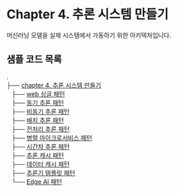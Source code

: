 # Chapter 4. 추론 시스템 만들기

머신러닝 모델을 실제 시스템에서 가동하기 위한 아키텍처입니다.

## 샘플 코드 목록

.</br>
├── [chapter 4. 추론 시스템 만들기](./)</br>
   ├── [web 싱글 패턴](./web_single_pattern)</br>
   ├── [동기 추론 패턴](./synchronous_pattern)</br>
   ├── [비동기 추론 패턴](./asynchronous_pattern)</br>
   ├── [배치 추론 패턴](./batch_pattern)</br>
   ├── [전처리 추론 패턴](./prep_pred_pattern)</br>
   ├── [병렬 마이크로서비스 패턴](./horizontal_microservice_pattern)</br>
   ├── [시간차 추론 패턴](./sync_async_pattern)</br>
   ├── [추론 캐시 패턴](./prediction_cache_pattern)</br>
   ├── [데이터 캐시 패턴](./data_cache_pattern)</br>
   ├── [추론기 템플릿 패턴](./template_pattern)</br>
   └── [Edge AI 패턴](./edge_ai_pattern)</br>